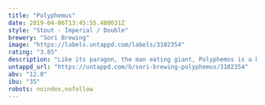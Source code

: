 ```yaml
---
title: "Polyphemus"
date: 2019-04-06T13:45:55.480031Z
style: "Stout - Imperial / Double"
brewery: "Sori Brewing"
image: "https://labels.untappd.com/labels/3102354"
rating: "3.85"
description: "Like its paragon, the man eating giant, Polyphemos is a huge, bold and keeps you tangled. This Imperial Stout is brewed together with Seven Island Brewery from Corfu, Greece. Inspired by the Greek Portokalopita dessert, we brewed this beer using seven different malts, tangerine, cinnamon and milk sugar. A thick dessert to be enjoyed slowly."
untappd_url: "https://untappd.com/b/sori-brewing-polyphemus/3102354"
abv: "12.0"
ibu: "35"
robots: noindex,nofollow
---
```

